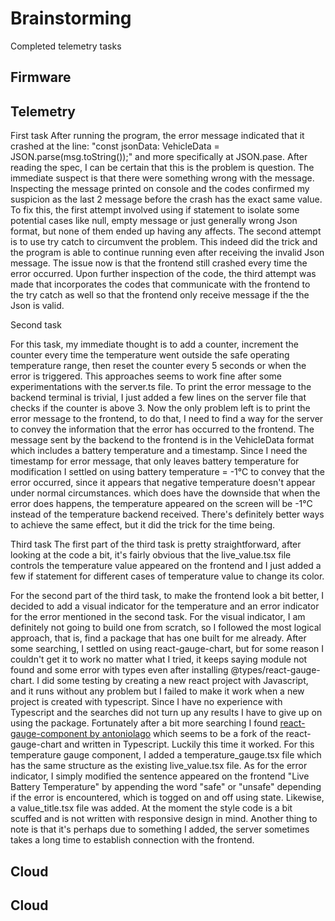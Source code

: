# Brainstorming
Completed telemetry tasks

## Firmware

## Telemetry
First task
After running the program, the error message indicated that it crashed at the line: "const jsonData: VehicleData = JSON.parse(msg.toString());" and more specifically at JSON.pase. After reading the spec, I can be certain that this is the problem is question. The immediate suspect is that there were something wrong with the message. Inspecting the message printed on console and the codes confirmed my suspicion as the last 2 message before the crash has the exact same value. To fix this, the first attempt involved using if statement to isolate some potential cases like null, empty message or just generally wrong Json format, but none of them ended up having any affects. The second attempt is to use try catch to circumvent the problem. This indeed did the trick and the program is able to continue running even after receiving the invalid Json message. The issue now is that the frontend still crashed every time the error occurred. Upon further inspection of the code, the third attempt was made that incorporates the codes that communicate with the frontend to the try catch as well so that the frontend only receive message if the the Json is valid.

Second task

For this task, my immediate thought is to add a counter, increment the counter every time the temperature went outside the safe operating temperature range, then reset the counter every 5 seconds or when the error is triggered. This approaches seems to work fine after some experimentations with the server.ts file. To print the error message to the backend terminal is trivial, I just added a few lines on the server file that checks if the counter is above 3. Now the only problem left is to print the error message to the frontend, to do that, I need to find a way for the server to convey the information that the error has occurred to the frontend. The message sent by the backend to the frontend is in the VehicleData format which includes a battery temperature and a timestamp. Since I need the timestamp for error message, that only leaves battery temperature for modification I settled on using battery temperature = -1°C to convey that the error occurred, since it appears that negative temperature doesn't appear under normal circumstances. which does have the downside that when the error does happens, the temperature appeared on the screen will be -1°C instead of the temperature backend received. There's definitely better ways to achieve the same effect, but it did the trick for the time being.

Third task
The first  part of the third task is pretty straightforward, after looking at the code a bit, it's fairly obvious that the live_value.tsx file controls the temperature value appeared on the frontend and I just added a few if statement for different cases of temperature value to change its color.

For the second part of the third task, to make the frontend look a bit better, I decided to add a visual indicator for the temperature and an error indicator for the error mentioned in the second task. For the visual indicator, I am definitely not going to build one from scratch, so I followed the most logical approach, that is, find a package that has one built for me already. After some searching, I settled on using react-gauge-chart, but for some reason I couldn't get it to work no matter what I tried, it keeps saying module not found and some error with types even after installing @types/react-gauge-chart. I did some testing by creating a new react project with Javascript, and it runs without any problem but I failed to make it work when a new project is created with typescript. Since I have no experience with Typescript and the searches did not turn up any results I have to give up on using the package.  Fortunately after a bit more searching I found [react-gauge-component by antoniolago](https://github.com/antoniolago/react-gauge-component) which seems to be a fork of the react-gauge-chart and written in Typescript. Luckily this time it worked. For this temperature gauge component, I added a temperature_gauge.tsx file which has the same structure as the existing live_value.tsx file. As for the error indicator, I simply modified the sentence appeared on the frontend "Live Battery Temperature" by appending the word "safe" or "unsafe" depending if the error is encountered, which is togged on and off using state. Likewise, a value_title.tsx file was added. At the moment the style code is a bit scuffed and is not written with responsive design in mind. Another thing to note is that it's perhaps due to something I added, the server sometimes takes a long time to establish connection with the frontend.

## Cloud

## Cloud

